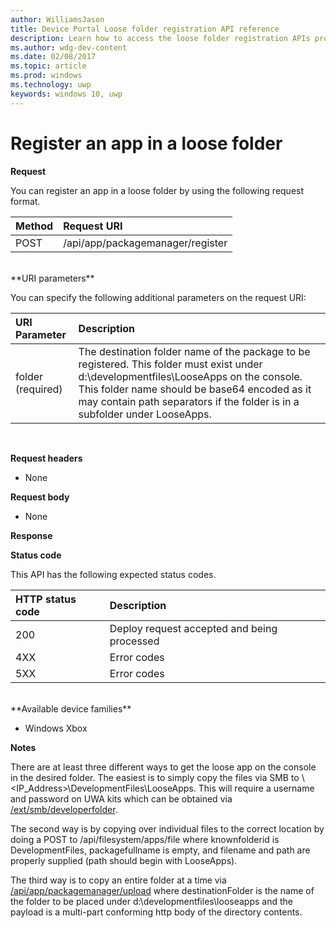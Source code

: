---author: WilliamsJasontitle: Device Portal Loose folder registration API referencedescription: Learn how to access the loose folder registration APIs programatically.ms.author: wdg-dev-contentms.date: 02/08/2017ms.topic: articlems.prod: windowsms.technology: uwpkeywords: windows 10, uwp---# Register an app in a loose folder  **Request**You can register an app in a loose folder by using the following request format.Method      | Request URI:------     | :------POST | /api/app/packagemanager/register<br />**URI parameters**You can specify the following additional parameters on the request URI:URI Parameter      | Description:------     | :-----folder (required) | The destination folder name of the package to be registered. This folder must exist under d:\developmentfiles\LooseApps on the console. This folder name should be base64 encoded as it may contain path separators if the folder is in a subfolder under LooseApps.<br />**Request headers**- None**Request body**- None**Response****Status code**This API has the following expected status codes.HTTP status code      | Description:------     | :-----200 | Deploy request accepted and being processed4XX | Error codes5XX | Error codes<br />**Available device families*** Windows Xbox**Notes**There are at least three different ways to get the loose app on the console in the desired folder. The easiest is to simply copy the files via SMB to \\<IP_Address>\DevelopmentFiles\LooseApps. This will require a username and password on UWA kits which can be obtained via [/ext/smb/developerfolder](wdp-smb-api.md). The second way is by copying over individual files to the correct location by doing a POST to /api/filesystem/apps/file where knownfolderid is DevelopmentFiles, packagefullname is empty, and filename and path are properly supplied (path should begin with LooseApps).The third way is to copy an entire folder at a time via [/api/app/packagemanager/upload](wdp-folder-upload.md) where destinationFolder is the name of the folder to be placed under d:\developmentfiles\looseapps and the payload is a multi-part conforming http body of the directory contents.